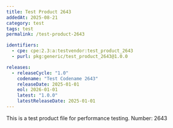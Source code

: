 ```yaml
---
title: Test Product 2643
addedAt: 2025-08-21
category: test
tags: test
permalink: /test-product-2643

identifiers:
  - cpe: cpe:2.3:a:testvendor:test_product_2643
  - purl: pkg:generic/test_product_2643@1.0.0

releases:
  - releaseCycle: "1.0"
    codename: "Test Codename 2643"
    releaseDate: 2025-01-01
    eol: 2026-01-01
    latest: "1.0.0"
    latestReleaseDate: 2025-01-01
---
```


This is a test product file for performance testing. Number: 2643
